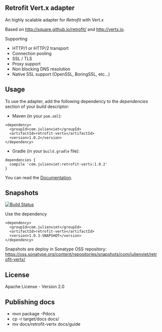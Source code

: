 ## Retrofit Vert.x adapter

An highly scalable adapter for _Retrofit_ with Vert.x

Based on http://square.github.io/retrofit/ and http://vertx.io.

Supporting

- HTTP/1 or HTTP/2 transport
- Connection pooling
- SSL / TLS
- Proxy support
- Non blocking DNS resolution
- Native SSL support (OpenSSL, BoringSSL, etc…​)

## Usage

To use the adapter, add the following dependency to the _dependencies_ section of your build descriptor:

* Maven (in your `pom.xml`):

```
<dependency>
  <groupId>com.julienviet</groupId>
  <artifactId>retrofit-vertx</artifactId>
  <version>1.0.2</version>
</dependency>
```

* Gradle (in your `build.gradle` file):

```
dependencies {
  compile 'com.julienviet:retrofit-vertx:1.0.2'
}
```

You can read the [Documentation](http://www.julienviet.com/retrofit-vertx/guide/java/index.html).

## Snapshots

[![Build Status](https://travis-ci.org/vietj/retrofit-vertx.svg?branch=master)](https://travis-ci.org/vietj/retrofit-vertx)

Use the dependency

```
<dependency>
  <groupId>com.julienviet</groupId>
  <artifactId>retrofit-vertx</artifactId>
  <version>1.0.3-SNAPSHOT</version>
</dependency>
```

Snapshots are deploy in Sonatype OSS repository: https://oss.sonatype.org/content/repositories/snapshots/com/julienviet/retrofit-vertx/

## License

Apache License - Version 2.0

## Publishing docs

* mvn package -Pdocs
* cp -r target/docs docs/
* mv docs/retrofit-vertx docs/guide
